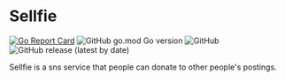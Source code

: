# Sellfie
[![Go Report Card](https://goreportcard.com/badge/github.com/110billion/usermanagerservice)](https://goreportcard.com/report/github.com/110billion/usermanagerservice)
![GitHub go.mod Go version](https://img.shields.io/github/go-mod/go-version/110billion/usermanagerservice)
![GitHub](https://img.shields.io/github/license/110billion/usermanagerservice)
![GitHub release (latest by date)](https://img.shields.io/github/v/release/110billion/usermanagerservice)

Sellfie is a sns service that people can donate to other people's postings.